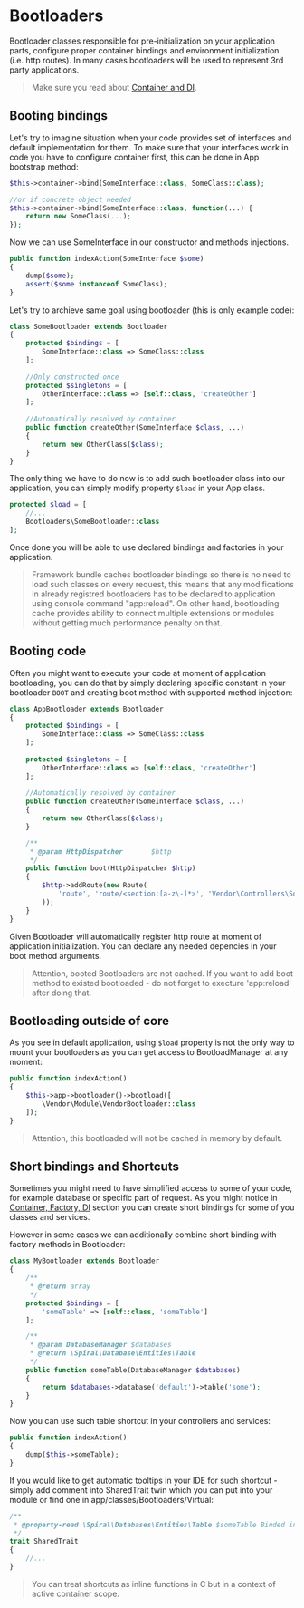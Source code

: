 # Bootloaders
Bootloader classes responsible for pre-initialization on your application parts, configure proper container bindings and environment initialization (i.e. http routes). In many cases bootloaders will be used to represent 3rd party applications.

> Make sure you read about [Container and DI](/framework/container.md).

## Booting bindings
Let's try to imagine situation when your code provides set of interfaces and default implementation for them. To make sure that your interfaces work in code you have to configure container first, this can be done in App bootstrap method:

```php
$this->container->bind(SomeInterface::class, SomeClass::class);

//or if concrete object needed
$this->container->bind(SomeInterface::class, function(...) {
    return new SomeClass(...);
});
```

Now we can use SomeInterface in our constructor and methods injections.

```php
public function indexAction(SomeInterface $some)
{
    dump($some);
    assert($some instanceof SomeClass);
}
```

Let's try to archieve same goal using bootloader (this is only example code):

```php
class SomeBootloader extends Bootloader
{
    protected $bindings = [
        SomeInterface::class => SomeClass::class
    ];
    
    //Only constructed once
    protected $singletons = [
        OtherInterface::class => [self::class, 'createOther']
    ];
    
    //Automatically resolved by container
    public function createOther(SomeInterface $class, ...)
    {
        return new OtherClass($class);
    }
}
```

The only thing we have to do now is to add such bootloader class into our application, you can simply modify property `$load` in your App class.

```php
protected $load = [
    //...
    Bootloaders\SomeBootloader::class
];
```

Once done you will be able to use declared bindings and factories in your application. 

> Framework bundle caches bootloader bindings so there is no need to load such classes on every request, this means that any modifications in already registred bootloaders has to be declared to application using console command "app:reload". On other 
hand, bootloading cache provides ability to connect multiple extensions or modules without getting much performance penalty on that.

## Booting code
Often you might want to execute your code at moment of application bootloading, you can do that by simply declaring specific constant in your bootloader `BOOT` and creating boot method with supported method injection:

```php
class AppBootloader extends Bootloader 
{
    protected $bindings = [
        SomeInterface::class => SomeClass::class
    ];
    
    protected $singletons = [
        OtherInterface::class => [self::class, 'createOther']
    ];
    
    //Automatically resolved by container
    public function createOther(SomeInterface $class, ...)
    {
        return new OtherClass($class);
    }

    /**
     * @param HttpDispatcher       $http
     */
    public function boot(HttpDispatcher $http)
    {
        $http->addRoute(new Route(
            'route', 'route/<section:[a-z\-]*>', 'Vendor\Controllers\SomeController::action'
        ));
    }
}
```

Given Bootloader will automatically register http route at moment of application initialization. You can declare any needed depencies in your boot method arguments.

> Attention, booted Bootloaders are not cached. If you want to add boot method to existed bootloaded - do not forget to execture 'app:reload' after doing that.

## Bootloading outside of core
As you see in default application, using `$load` property is not the only way to mount your bootloaders as you can get access to BootloadManager at any moment:

```php
public function indexAction()
{
    $this->app->bootloader()->bootload([
        \Vendor\Module\VendorBootloader::class
    ]);
}
```

> Attention, this bootloaded will not be cached in memory by default.

## Short bindings and Shortcuts
Sometimes you might need to have simplified access to some of your code, for example database or specific part of request. As you might notice in [Container, Factory, DI](/framework/cotainer.md) section you can create short bindings for some of you classes and services.

However in some cases we can additionally combine short binding with factory methods in Bootloader:

```php
class MyBootloader extends Bootloader
{
    /**
     * @return array
     */
    protected $bindings = [
        'someTable' => [self::class, 'someTable']
    ];

    /**
     * @param DatabaseManager $databases
     * @return \Spiral\Database\Entities\Table
     */
    public function someTable(DatabaseManager $databases)
    {
        return $databases->database('default')->table('some');
    }
}
```

Now you can use such table shortcut in your controllers and services:

```php
public function indexAction()
{
    dump($this->someTable);
}
```

If you would like to get automatic tooltips in your IDE for such shortcut - simply add comment into SharedTrait twin which you can put into your module or find one in app/classes/Bootloaders/Virtual:

```php
/**
 * @property-read \Spiral\Databases\Entities\Table $someTable Binded in MyBootloader
 */
trait SharedTrait 
{
    //...
}
```

> You can treat shortcuts as inline functions in C but in a context of active container scope.
